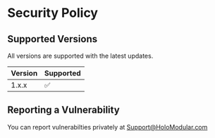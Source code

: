 # Security Policy

## Supported Versions

All versions are supported with the latest updates.

| Version | Supported          |
| ------- | ------------------ |
| 1.x.x   | :white_check_mark: |

## Reporting a Vulnerability

You can report vulnerabilties privately at Support@HoloModular.com
